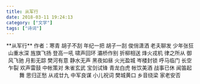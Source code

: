 ```yaml
---
title: 从军行
date: 2018-03-11 19:24:13
category: ["文学"]
tags: ["诗词"]
---
```

<center>
**从军行**
作者：寒青
<!--more-->
胡子不刮 年纪一把 
胡子一刮 俊俏潇洒
老夫聊发 少年张狂
山重水深 旌旗飞扬
登高一吼 啸声回环
灞桥作别 折柳相送
烽火戎机 律之所从
御风飞驰 月影无踪
樊河有意 静水无声
黑夜如昼 火光盈城
岑楼封锁 呼马临门
长空乍裂 欢声雷鼓
中帐策对 朱雀玄武
宝剑试锋 青龙白虎
帐饮美酒 战事已休
闻笛起舞 思归正愁
从戎廿九 中军良谋
小儿祝词 樊城黄口
乡音绕梁 家老安否
</center>
